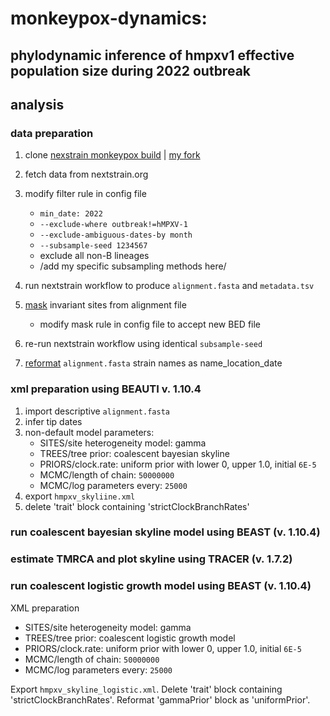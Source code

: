 # monkeypox-dynamics:

## phylodynamic inference of hmpxv1 effective population size during 2022 outbreak

## analysis

### data preparation 

1. clone [nexstrain monkeypox build](https://github.com/nextstrain/monkeypox) |  [my fork](https://github.com/nmmahmed/monkeypox-build) 
2. fetch data from nextstrain.org 
3. modify filter rule in config file 
   - `min_date: 2022`
   - `--exclude-where outbreak!=hMPXV-1`
   - `--exclude-ambiguous-dates-by month` 
   - `--subsample-seed 1234567`  
   - exclude all non-B lineages
   - /add my specific subsampling methods here/
   
4. run nextstrain workflow to produce `alignment.fasta` and `metadata.tsv` 
5. [mask](/scripts/masking.ipynb) invariant sites from alignment file 
   - modify mask rule in config file to accept new BED file
6. re-run nextstrain workflow using identical `subsample-seed` 
5. [reformat](/scripts/data_prep.sh) `alignment.fasta` strain names as name_location_date

### xml preparation using BEAUTI v. 1.10.4 

1. import descriptive `alignment.fasta` 
2. infer tip dates 
3. non-default model parameters: 
   - SITES/site heterogeneity model: gamma
   - TREES/tree prior: coalescent bayesian skyline 
   - PRIORS/clock.rate: uniform prior with lower 0, upper 1.0, initial `6E-5` 
   - MCMC/length of chain: `50000000`
   - MCMC/log parameters every: `25000`
5. export `hmpxv_skyliine.xml` 
6. delete 'trait' block containing 'strictClockBranchRates'
  
### run coalescent bayesian skyline model using BEAST (v. 1.10.4) 

### estimate TMRCA and plot skyline using TRACER (v. 1.7.2) 

### run coalescent logistic growth model using BEAST (v. 1.10.4) 

XML preparation 
   - SITES/site heterogeneity model: gamma
   - TREES/tree prior: coalescent logistic growth model 
   - PRIORS/clock.rate: uniform prior with lower 0, upper 1.0, initial `6E-5` 
   - MCMC/length of chain: `50000000`
   - MCMC/log parameters every: `25000`
   
Export `hmpxv_skyline_logistic.xml`. 
Delete 'trait' block containing 'strictClockBranchRates'. Reformat 'gammaPrior' block as 'uniformPrior'. 

### 








